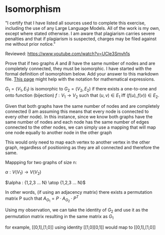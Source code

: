 # Isomorphism

"I certify that I have listed all sources used to complete this exercise, including the use of any Large Language Models. All of the work is my own, except where stated otherwise. I am aware that plagiarism carries severe penalties and that if plagiarism is suspected, charges may be filed against me without prior notice."

Reviewed: https://www.youtube.com/watch?v=UCle3Smvh1s

Prove that if two graphs $A$ and $B$ have the same number of nodes and are
completely connected, they must be isomorphic. I have started with the formal
definition of isomorphism below. Add your answer to this markdown file. [This
page](https://docs.github.com/en/get-started/writing-on-github/working-with-advanced-formatting/writing-mathematical-expressions)
might help with the notation for mathematical expressions.

$G_1=(V_1 , E_1)$ is isomorphic to $G_2 = (V_2, E_2)$ if there exists a
one-to-one and onto function (bijection) $f: V_1 \rightarrow V_2$ such that $(u,v)
\in E_1$ iff $(f(u),f(v)) \in E_2$.

Given that both graphs have the same number of nodes and are completely connected (I am assuming this means that every node is connected to every other node).
In this instance, since we know both graphs have the same number of nodes and each node has the same number of edges connected to the other nodes, we can simply use a mapping that will map one node equally to another node in the other graph

This would only need to map each vertex to another vertex in the other graph, regardless of positioning as they are all connected and therefore the same. 

Mappping for two graphs of size n:

$\alpha : V(V_1) \rightarrow V(V_2)$

$\alpha : {1,2,3 ... N} \atop {1,2,3 ... N}$


In other words, (if using an adjacency matrix) there exists a permutation matrix P such that $A_{G_1} = P \cdot A_{G_2} \cdot P^T$

Using my observation, we can take the identity of $G_2$ and use it as the permutation matrix resulting in the same matrix as $G_1$

for example, [[0,1],[1,0]] using identity [[1,0][0,1]] would map to [[0,1],[1,0]]
